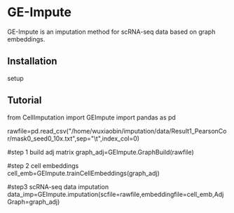 # GE-Impute
GE-Impute is an imputation method for scRNA-seq data based on graph embeddings.

## Installation
setup

## Tutorial

from CellImputation import GEImpute
import pandas as pd

rawfile=pd.read_csv("/home/wuxiaobin/imputation/data/Result1_PearsonCor/mask0_seed0_10x.txt",sep="\t",index_col=0)

#step 1 build adj matrix
graph_adj=GEImpute.GraphBuild(rawfile)

#step 2 cell embeddings
cell_emb=GEImpute.trainCellEmbeddings(graph_adj)

#step3 scRNA-seq data imputation
data_imp=GEImpute.imputation(scfile=rawfile,embeddingfile=cell_emb,AdjGraph=graph_adj)


